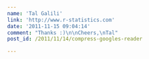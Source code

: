 ```yaml
---
name: 'Tal Galili'
link: 'http://www.r-statistics.com'
date: '2011-11-15 09:04:14'
comment: "Thanks :)\n\nCheers,\nTal"
post_id: /2011/11/14/compress-googles-reader

---
```



